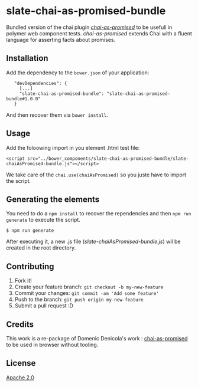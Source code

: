 # slate-chai-as-promised-bundle
Bundled version of the chai plugin *[chai-as-promised](https://github.com/domenic/chai-as-promised)* to be usefull in polymer web component tests.
*chai-as-promised* extends Chai with a fluent language for asserting facts about promises.

## Installation

Add the dependency to the `bower.json` of your application:

```
   "devDependencies": {
     [...]
     "slate-chai-as-promised-bundle": "slate-chai-as-promised-bundle#1.0.0"
   }
``` 

And then recover them via `bower install`.


## Usage

Add the foloowing import in you element .html test file:

`<script src="../bower_components/slate-chai-as-promised-bundle/slate-chaiAsPromised-bundle.js"></script>`

We take care of the `chai.use(chaiAsPromised)` so you juste have to import the script.


## Generating the elements

You need to do a `npm install` to recover the rependencies and then `npm run generate` to execute the script.

```
$ npm run generate
```

After executing it, a new .js file (*slate-chaiAsPromised-bundle.js*) wil be created in the root directory.


## Contributing

1. Fork it!
2. Create your feature branch: `git checkout -b my-new-feature`
3. Commit your changes: `git commit -am 'Add some feature'`
4. Push to the branch: `git push origin my-new-feature`
5. Submit a pull request :D


## Credits

This work is a re-package of Domenic Denicola's work : [chai-as-promised](https://github.com/domenic/chai-as-promised) to be used in browser without tooling.


## License

[Apache 2.0](http://www.apache.org/licenses/LICENSE-2.0)